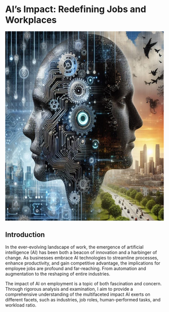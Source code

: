 # AI’s Impact: Redefining Jobs and Workplaces
<img src="images/AI_vs_Human.jpg" alt="Example Image" height="600" width="800"/>

## Introduction
In the ever-evolving landscape of work, the emergence of artificial intelligence (AI) has been both a beacon of innovation and a harbinger of change. As businesses embrace AI technologies to streamline processes, enhance productivity, and gain competitive advantage, the implications for employee jobs are profound and far-reaching. From automation and augmentation to the reshaping of entire industries.

The impact of AI on employment is a topic of both fascination and concern. Through rigorous analysis and examination, I aim to provide a comprehensive understanding of the multifaceted impact AI exerts on different facets, such as industries, job roles, human-performed tasks, and workload ratio.
